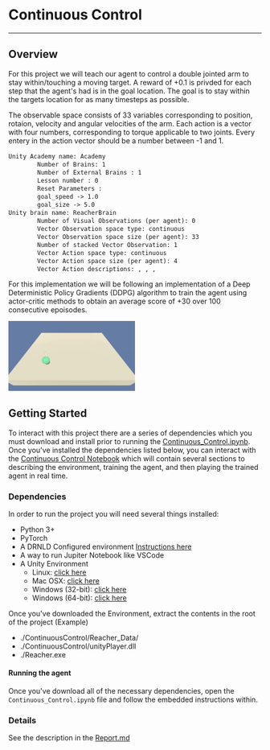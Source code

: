 # Continuous Control

---
 ## Overview
 For this project we will teach our agent to control a double jointed arm to stay within/touching a moving target. A reward of +0.1 is privded for each step that the agent's had is in the goal location. The goal is to stay within the targets location for as many timesteps as possible.

 The observable space consists of 33 variables corresponding to position, rotaion, velocity and angular velocities of the arm. Each action is a vector with four numbers, corresponding to torque applicable to two joints. Every entery in the action vector should be a number between -1 and 1.

```
Unity Academy name: Academy
        Number of Brains: 1
        Number of External Brains : 1
        Lesson number : 0
        Reset Parameters :
		goal_speed -> 1.0
		goal_size -> 5.0
Unity brain name: ReacherBrain
        Number of Visual Observations (per agent): 0
        Vector Observation space type: continuous
        Vector Observation space size (per agent): 33
        Number of stacked Vector Observation: 1
        Vector Action space type: continuous
        Vector Action space size (per agent): 4
        Vector Action descriptions: , , , 
```

For this implementation we will be following an implementation of a Deep Deterministic Policy Gradients (DDPG) algorithm to train the agent using actor-critic methods to obtain an average score of +30 over 100 consecutive epoisodes. 

<img src="Images/ContinousControl_Learned.gif"  width=50%/>

 ## Getting Started
 To interact with this project there are a series of dependencies which you must download and install prior to running the [Continuous_Control.ipynb](./Continuous_control.ipynb). Once you've installed the dependencies listed below, you can interact with the [Continuous Control Notebook](./Continuous_control.ipynb) which will contain several sections to describing the environment, training the agent, and then playing the trained agent in real time. 

 ### Dependencies
 In order to run the project you will need several things installed:
 * Python 3+
 * PyTorch
 * A DRNLD Configured environment [Instructions here](https://github.com/udacity/deep-reinforcement-learning#dependencies)
 * A way to run Jupiter Notebook like VSCode
 * A Unity Environment 
   * Linux: [click here](https://s3-us-west-1.amazonaws.com/udacity-drlnd/P2/Reacher/one_agent/Reacher_Linux.zip)
   * Mac OSX: [click here](https://s3-us-west-1.amazonaws.com/udacity-drlnd/P2/Reacher/one_agent/Reacher.app.zip)
   * Windows (32-bit): [click here](https://s3-us-west-1.amazonaws.com/udacity-drlnd/P2/Reacher/one_agent/Reacher_Windows_x86.zip)
   * Windows (64-bit): [click here](https://s3-us-west-1.amazonaws.com/udacity-drlnd/P2/Reacher/one_agent/Reacher_Windows_x86_64.zip)

 Once you've downloaded the Environment, extract the contents in the root of the project (Example)
  * ./ContinuousControl/Reacher_Data/
  * ./ContinuousControl/unityPlayer.dll
  * ./Reacher.exe
  
 #### Running the agent
 Once you've download all of the necessary dependencies, open the `Continuous_Control.ipynb` file and follow the embedded instructions within.

### Details

See the description in the [Report.md](./Report.md)